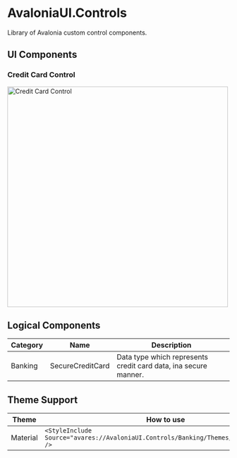 # AvaloniaUI.Controls
Library of Avalonia custom control components.

## UI Components

### Credit Card Control

<img src="https://github.com/user-attachments/assets/d6a8ebb5-22f7-4dc1-8049-17bb81b42a9b" title="Credit Card Control" width="500"/>

## Logical Components

| Category | Name             | Description                                                     |
|----------|------------------|-----------------------------------------------------------------|
| Banking  | SecureCreditCard | Data type which represents credit card data, ina secure manner. |

## Theme Support

| Theme    | How to use                                                                                 |
|----------|--------------------------------------------------------------------------------------------|
| Material | ```<StyleInclude Source="avares://AvaloniaUI.Controls/Banking/Themes/Material.axaml" />``` |
